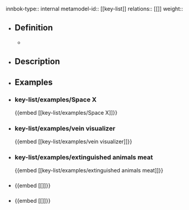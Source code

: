 innbok-type:: internal
metamodel-id:: [[key-list]]
relations:: [[]]
weight:: 

- ## Definition
  - 
- ## Description
- ## Examples
- ### key-list/examples/Space X
  {{embed [[key-list/examples/Space X]]}}
- ### key-list/examples/vein visualizer
  {{embed [[key-list/examples/vein visualizer]]}}
- ### key-list/examples/extinguished animals meat
  {{embed [[key-list/examples/extinguished animals meat]]}}
- ### 
  {{embed [[]]}}
- ### 
  {{embed [[]]}}


